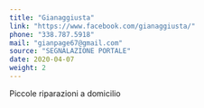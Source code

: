 ```yaml
---
title: "Gianaggiusta"
link: "https://www.facebook.com/gianaggiusta/"
phone: "338.787.5918"
mail: "gianpage67@gmail.com"
source: "SEGNALAZIONE PORTALE"
date: 2020-04-07
weight: 2
---
```


Piccole riparazioni a domicilio



